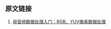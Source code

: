 















## 原文链接

1. [视音频数据处理入门：RGB、YUV像素数据处理](https://blog.csdn.net/leixiaohua1020/article/details/50534150)

